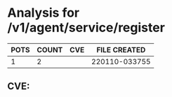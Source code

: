 # Analysis for /v1/agent/service/register
| POTS | COUNT | CVE | FILE CREATED |
|---|---|---|---|
| 1 | 2 | | 220110-033755 |

## CVE: 